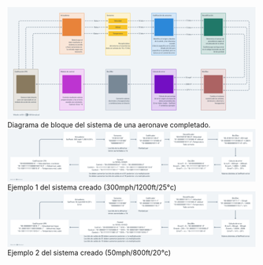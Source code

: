 ![alt text](<Diagrama de bloques corregido.png>)
Diagrama de bloque del sistema de una aeronave completado.
![alt text](<Ejemplo binarios 1.png>)
Ejemplo 1 del sistema creado (300mph/1200ft/25°c)
![alt text](<ejemplo binarios 2.png>)
Ejemplo 2 del sistema creado (50mph/800ft/20°c)